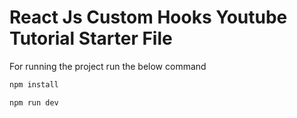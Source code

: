 # React Js Custom Hooks Youtube Tutorial Starter File

For running the project run the below command

```Bash
npm install
```

```Bash
npm run dev
```
